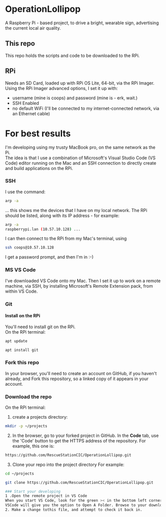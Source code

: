 # OperationLollipop
A Raspberry Pi - based project, to drive a bright, wearable sign, advertising the current local air quality.

## This repo
This repo holds the scripts and code to be downloaded to the RPi.

## RPi
Needs an SD Card, loaded up with RPi OS Lite, 64-bit, via the RPi Imager.  
Using the RPi Imager advanced options, I set it up with:
* username (mine is coops) and password (mine is - erk, wait.)
* SSH Enabled
* no default WiFi (I'll be connected to my internet-connected network, via an Ethernet cable)

# For best results
I'm developing using my trusty MacBook pro, on the same network as the Pi.  
The idea is that I use a combination of Microsoft's Visual Studio Code (VS Code) editor running on the Mac and an SSH connection to directly create and build applications on the RPi.  
### SSH 
I use the command:   
```bash
arp -a
```  
... this shows me the devices that I have on my local network. The RPi should be listed, along with its IP address - for example:   
```bash
arp -a
raspberrypi.lan (10.57.10.128) ...
```   
I can then connect to the RPi from my Mac's terminal, using

```bash
ssh coops@10.57.10.128
```
I get a password prompt, and then I'm in :-)

### MS VS Code
I've downloaded VS Code onto my Mac. Then I set it up to work on a remote machine, via SSH, by installing Microsoft's Remote Extension pack, from within VS Code.

### Git
#### Install on the RPi
You'll need to install git on the RPi.  
On the RPi terminal:

```bash
apt update
```

```bash
apt install git
```
### Fork this repo
In your browser, you'll need to create an account on GitHub, if you haven't already, and Fork this repository, so a linked copy of it appears in your account.

### Download the repo
On the RPi terminal:

1. create a projects directory:
```bash
mkdir -p ~/projects
```
2. In the browser, go to your forked project in GitHub. In the **Code** tab, use the 'Code' button to get the HTTPS address of the repository. For example, this one is:
```bash
https://github.com/RescueStationCIC/OperationLollipop.git
```
3. Clone your repo into the project directory
For example:
```bash
cd ~/projects
````
```bash
git clone https://github.com/RescueStationCIC/OperationLollipop.git

### Start your developing
1 .Open the remote project in VS Code
When you start VS Code, look for the green >< in the bottom left corner. This will help you log into the RPi.  
VSCode will give you the option to Open A Folder. Browse to your downloaded fork of this project.
2. Make a change tothis file, and attempt to check it back in.










